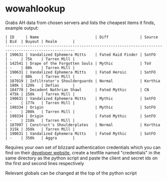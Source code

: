 # wowahlookup

Grabs AH data from chosen servers and lists the cheapest items it finds, example output:
```
| ID     | Name                         | Diff              | Source  | Bid  | Buyout | Realm       |
-----------------------------------------------------------------------------------------------------
| 190631 | Vandalized Ephemera Mitts    | Fated Raid Finder | SotFO   | -    | 75k    | Tarren Mill |
| 142541 | Drape of the Forgotten Souls | Mythic            | ToV     | -    | 80k    | Tarren Mill |
| 190631 | Vandalized Ephemera Mitts    | Fated Heroic      | SotFO   | -    | 80k    | Tarren Mill |
| 187019 | Infiltrator's Shoulderguards | Normal            | Korthia | 180k | 120k   | Defias      |
| 184778 | Decadent Nathrian Shawl      | Fated Mythic      | CN      | 475k | 150k   | Tarren Mill |
| 190631 | Vandalized Ephemera Mitts    | Mythic            | SotFO   | -    | 177k   | Tarren Mill |
| 190334 | Origin                       | Mythic            | SotFO   | -    | 200k   | Tarren Mill |
| 190334 | Origin                       | Fated Mythic      | SotFO   | -    | 218k   | Tarren Mill |
| 187097 | Construct's Shoulderplates   | Normal            | Korthia | 315k | 350k   | Tarren Mill |
| 190631 | Vandalized Ephemera Mitts    | Fated Mythic      | SotFO   | -    | 350k   | Aggra       |
```

Requires your own set of blizzard authentication credentials which you can find on their [developer website](https://develop.battle.net/documentation/guides/getting-started), create a textfile named "credentials" in the same directory as the python script and paste the client and secret ids on the first and second lines respectively

Relevant globals can be changed at the top of the python script